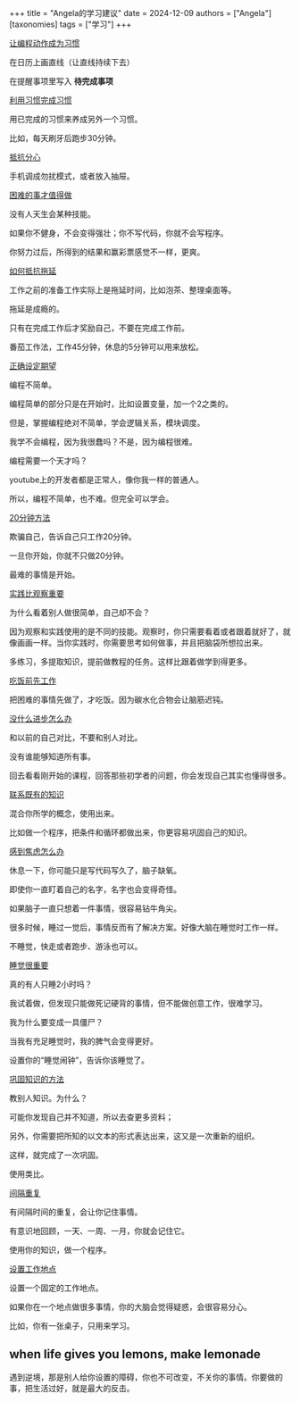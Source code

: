 +++
title = "Angela的学习建议"
date = 2024-12-09
authors = ["Angela"]
[taxonomies]
tags = ["学习"]
+++

[让编程动作成为习惯](https://www.bilibili.com/video/BV12F4113794?spm_id_from=333.788.videopod.episodes&vd_source=52e547e5d9000389c9906e8cf67193c7&p=17)

在日历上画直线（让直线持续下去）

在提醒事项里写入 **待完成事项** 

[利用习惯完成习惯](https://www.bilibili.com/video/BV12F4113794?spm_id_from=333.788.videopod.episodes&vd_source=52e547e5d9000389c9906e8cf67193c7&p=46)

用已完成的习惯来养成另外一个习惯。

比如，每天刷牙后跑步30分钟。

[抵抗分心](https://www.bilibili.com/video/BV12F4113794?spm_id_from=333.788.videopod.episodes&vd_source=52e547e5d9000389c9906e8cf67193c7&p=29)

手机调成勿扰模式，或者放入抽屉。

[困难的事才值得做](https://www.bilibili.com/video/BV12F4113794?spm_id_from=333.788.videopod.episodes&vd_source=52e547e5d9000389c9906e8cf67193c7&p=30)

没有人天生会某种技能。

如果你不健身，不会变得强壮；你不写代码，你就不会写程序。

你努力过后，所得到的结果和赢彩票感觉不一样，更爽。

[如何抵抗拖延](https://www.bilibili.com/video/BV12F4113794?spm_id_from=333.788.videopod.episodes&vd_source=52e547e5d9000389c9906e8cf67193c7&p=38)

工作之前的准备工作实际上是拖延时间，比如泡茶、整理桌面等。

拖延是成瘾的。

只有在完成工作后才奖励自己，不要在完成工作前。

番茄工作法，工作45分钟，休息的5分钟可以用来放松。


[正确设定期望](https://www.bilibili.com/video/BV12F4113794?spm_id_from=333.788.videopod.episodes&vd_source=52e547e5d9000389c9906e8cf67193c7&p=59)

编程不简单。

编程简单的部分只是在开始时，比如设置变量，加一个2之类的。

但是，掌握编程绝对不简单，学会逻辑关系，模块调度。

我学不会编程，因为我很蠢吗？不是，因为编程很难。

编程需要一个天才吗？

youtube上的开发者都是正常人，像你我一样的普通人。

所以，编程不简单，也不难。但完全可以学会。

[20分钟方法](https://www.bilibili.com/video/BV12F4113794?spm_id_from=333.788.videopod.episodes&vd_source=52e547e5d9000389c9906e8cf67193c7&p=72)

欺骗自己，告诉自己只工作20分钟。

一旦你开始，你就不只做20分钟。

最难的事情是开始。

[实践比观察重要](https://www.bilibili.com/video/BV12F4113794?spm_id_from=333.788.videopod.episodes&vd_source=52e547e5d9000389c9906e8cf67193c7&p=73)

为什么看着别人做很简单，自己却不会？

因为观察和实践使用的是不同的技能。观察时，你只需要看着或者跟着就好了，就像画画一样。当你实践时，你需要思考如何做事，并且把脑袋所想拉出来。

多练习，多提取知识，提前做教程的任务。这样比跟着做学到得更多。

[吃饭前先工作](https://www.bilibili.com/video/BV12F4113794?spm_id_from=333.788.videopod.episodes&vd_source=52e547e5d9000389c9906e8cf67193c7&p=85)

把困难的事情先做了，才吃饭。因为碳水化合物会让脑筋迟钝。

[没什么进步怎么办](https://www.bilibili.com/video/BV12F4113794?spm_id_from=333.788.player.switch&vd_source=52e547e5d9000389c9906e8cf67193c7&p=86)

和以前的自己对比，不要和别人对比。

没有谁能够知道所有事。

回去看看刚开始的课程，回答那些初学者的问题，你会发现自己其实也懂得很多。

[联系既有的知识](https://www.bilibili.com/video/BV12F4113794?spm_id_from=333.788.videopod.episodes&vd_source=52e547e5d9000389c9906e8cf67193c7&p=105)

混合你所学的概念，使用出来。

比如做一个程序，把条件和循环都做出来，你更容易巩固自己的知识。

[感到焦虑怎么办](https://www.bilibili.com/video/BV12F4113794?spm_id_from=333.788.videopod.episodes&vd_source=52e547e5d9000389c9906e8cf67193c7&p=107)

休息一下，你可能只是写代码写久了，脑子缺氧。

即使你一直盯着自己的名字，名字也会变得奇怪。

如果脑子一直只想着一件事情，很容易钻牛角尖。

很多时候，睡过一觉后，事情反而有了解决方案。好像大脑在睡觉时工作一样。

不睡觉，快走或者跑步、游泳也可以。

[睡觉很重要](https://www.bilibili.com/video/BV12F4113794?spm_id_from=333.788.videopod.episodes&vd_source=52e547e5d9000389c9906e8cf67193c7&p=134)

真的有人只睡2小时吗？

我试着做，但发现只能做死记硬背的事情，但不能做创意工作，很难学习。

我为什么要变成一具僵尸？

当我有充足睡觉时，我的脾气会变得更好。

设置你的“睡觉闹钟”，告诉你该睡觉了。

[巩固知识的方法](https://www.bilibili.com/video/BV12F4113794?spm_id_from=333.788.videopod.episodes&vd_source=52e547e5d9000389c9906e8cf67193c7&p=148)

教别人知识。为什么？

可能你发现自己并不知道，所以去查更多资料；

另外，你需要把所知的以文本的形式表达出来，这又是一次重新的组织。

这样，就完成了一次巩固。

使用类比。

[间隔重复](https://www.bilibili.com/video/BV12F4113794?spm_id_from=333.788.videopod.episodes&vd_source=52e547e5d9000389c9906e8cf67193c7&p=157)

有间隔时间的重复，会让你记住事情。

有意识地回顾，一天、一周、一月，你就会记住它。

使用你的知识，做一个程序。

[设置工作地点](https://www.bilibili.com/video/BV12F4113794?spm_id_from=333.788.videopod.episodes&vd_source=52e547e5d9000389c9906e8cf67193c7&p=199)

设置一个固定的工作地点。

如果你在一个地点做很多事情，你的大脑会觉得疑惑，会很容易分心。

比如，你有一张桌子，只用来学习。

## when life gives you lemons, make lemonade

遇到逆境，那是别人给你设置的障碍，你也不可改变，不关你的事情。你要做的事，把生活过好，就是最大的反击。

